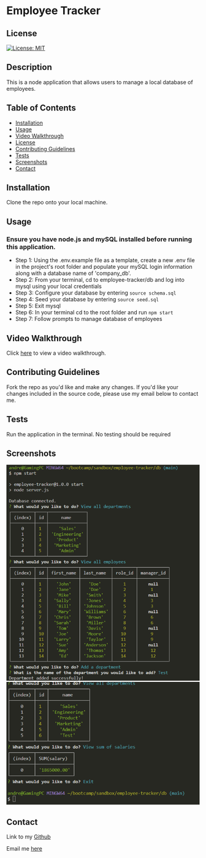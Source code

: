 # Employee Tracker

## License
[![License: MIT](https://img.shields.io/badge/License-MIT-yellow.svg)](https://opensource.org/licenses/MIT)

## Description
This is a node application that allows users to manage a local database of employees.

## Table of Contents
* [Installation](#installation)
* [Usage](#usage)
* [Video Walkthrough](#video-walkthrough)
* [License](#license)
* [Contributing Guidelines](#contributing-guidelines)
* [Tests](#tests)
* [Screenshots](#screenshots)
* [Contact](#contact)

## Installation
Clone the repo onto your local machine.

## Usage
### Ensure you have node.js and mySQL installed before running this application. 
- Step 1: Using the .env.example file as a template, create a new .env file in the project's root folder and populate your mySQL login information along with a database name of 'company_db'.
- Step 2: From your terminal, cd to employee-tracker/db and log into mysql using your local credentials
- Step 3: Configure your database by entering ```source schema.sql```
- Step 4: Seed your database by entering ```source seed.sql```
- Step 5: Exit mysql
- Step 6: In your terminal cd to the root folder and run ```npm start```
- Step 7: Follow prompts to manage database of employees

## Video Walkthrough
Click [here](https://drive.google.com/file/d/1y0pqPC9HQ1M7gzhRsVLdf3h3RfDbTz0w/view) to view a video walkthrough.

## Contributing Guidelines
Fork the repo as you'd like and make any changes. If you'd like your changes included in the source code, please use my email below to contact me.

## Tests
Run the application in the terminal. No testing should be required

## Screenshots
![Application preview 1](<assets/Screenshot 2023-12-10 212049.png>)
![Application Preview 2](<assets/Screenshot 2023-12-10 212105.png>)

## Contact
Link to my [Github](https://github.com/AndrewCMonson)

Email me [here](mailto:andrewmonson908@gmail.com)
